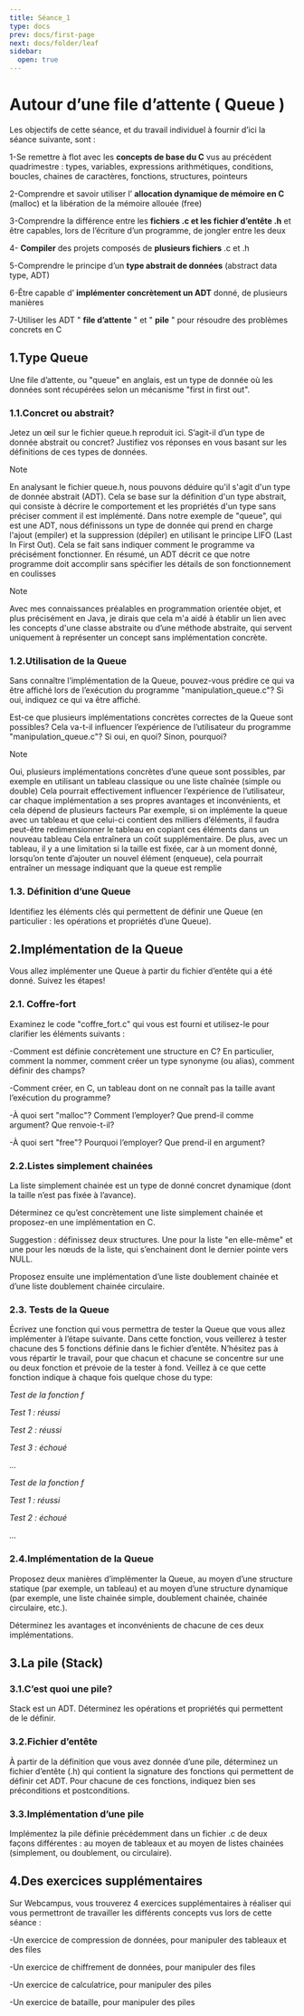 ```yaml
---
title: Séance_1
type: docs
prev: docs/first-page
next: docs/folder/leaf
sidebar:
  open: true
---
```



# Autour d’une file d’attente ( Queue )

Les objectifs de cette séance, et du travail individuel à fournir d’ici la séance suivante, sont :

1-Se remettre à flot avec les **concepts de base du C** vus au précédent quadrimestre : types,
variables, expressions arithmétiques, conditions, boucles, chaines de caractères, fonctions,
structures, pointeurs

2-Comprendre et savoir utiliser l’ **allocation dynamique de mémoire en C** (malloc) et la libération
de la mémoire allouée (free)

3-Comprendre la différence entre les **fichiers .c et les fichier d’entête .h** et être capables, lors de
l’écriture d’un programme, de jongler entre les deux

4- **Compiler** des projets composés de **plusieurs fichiers** .c et .h

5-Comprendre le principe d’un **type abstrait de données** (abstract data type, ADT)

6-Être capable d’ **implémenter concrètement un ADT** donné, de plusieurs manières

7-Utiliser les ADT " **file d’attente** " et " **pile** " pour résoudre des problèmes concrets en C

## 1.Type Queue

Une file d’attente, ou "queue" en anglais, est un type de donnée où les données sont récupérées
selon un mécanisme "first in first out".

### 1.1.Concret ou abstrait?

Jetez un œil sur le fichier queue.h reproduit ici. S’agit-il d’un type de donnée abstrait ou concret?
Justifiez vos réponses en vous basant sur les définitions de ces types de données.

> [!NOTE]
> En analysant le fichier queue.h, nous pouvons déduire qu'il s'agit d'un type de donnée abstrait (ADT). Cela se base sur la définition d'un type abstrait, qui consiste à décrire le comportement et les propriétés d'un type sans préciser comment il est implémenté. Dans notre exemple de "queue", qui est une ADT, nous définissons un type de donnée qui prend en charge l'ajout (empiler) et la suppression (dépiler) en utilisant le principe LIFO (Last In First Out). Cela se fait sans indiquer comment le programme va précisément fonctionner. En résumé, un ADT décrit ce que notre programme doit accomplir sans spécifier les détails de son fonctionnement en coulisses

> [!NOTE]
> Avec mes connaissances préalables en programmation orientée objet, et plus précisément en Java, je dirais que cela m'a aidé à établir un lien avec les concepts d'une classe abstraite ou d’une méthode abstraite, qui servent uniquement à représenter un concept sans implémentation concrète.



### 1.2.Utilisation de la Queue

Sans connaître l’implémentation de la Queue, pouvez-vous prédire ce qui va être affiché lors de
l’exécution du programme "manipulation_queue.c"? Si oui, indiquez ce qui va être affiché.

Est-ce que plusieurs implémentations concrètes correctes de la Queue sont possibles? Cela va-t-il
influencer l’expérience de l’utilisateur du programme "manipulation_queue.c"? Si oui, en quoi?
Sinon, pourquoi?


> [!NOTE]
>Oui, plusieurs implémentations concrètes d’une queue sont possibles, par exemple en utilisant un tableau classique ou une liste chaînée (simple ou double)
Cela pourrait effectivement influencer l’expérience de l’utilisateur, car chaque implémentation a ses propres avantages et inconvénients, et cela dépend de plusieurs facteurs Par exemple, si on implémente la queue avec un tableau et que celui-ci contient des milliers d’éléments, il faudra peut-être redimensionner le tableau en copiant ces éléments dans un nouveau tableau Cela entraînera un coût supplémentaire. De plus, avec un tableau, il y a une limitation si la taille est fixée, car à un moment donné, lorsqu’on tente d’ajouter un nouvel élément (enqueue), cela pourrait entraîner un message indiquant que la queue est remplie



### 1.3. Définition d’une Queue

Identifiez les éléments clés qui permettent de définir une Queue (en particulier : les opérations et
propriétés d’une Queue).

## 2.Implémentation de la Queue

Vous allez implémenter une Queue à partir du fichier d’entête qui a été donné. Suivez les étapes!

### 2.1. Coffre-fort

Examinez le code "coffre_fort.c" qui vous est fourni et utilisez-le pour clarifier les éléments
suivants :

-Comment est définie concrètement une structure en C? En particulier, comment la nommer,
comment créer un type synonyme (ou alias), comment définir des champs?

-Comment créer, en C, un tableau dont on ne connaît pas la taille avant l’exécution du programme?

-À quoi sert "malloc"? Comment l’employer? Que prend-il comme argument? Que renvoie-t-il?

-À quoi sert "free"? Pourquoi l’employer? Que prend-il en argument?

### 2.2.Listes simplement chainées

La liste simplement chainée est un type de donné concret dynamique (dont la taille n’est pas fixée à
l’avance).

Déterminez ce qu’est concrètement une liste simplement chainée et proposez-en une
implémentation en C.

Suggestion : définissez deux structures. Une pour la liste "en elle-même" et une pour les nœuds de
la liste, qui s’enchainent dont le dernier pointe vers NULL.

Proposez ensuite une implémentation d’une liste doublement chainée et d’une liste doublement
chainée circulaire.

### 2.3. Tests de la Queue

Écrivez une fonction qui vous permettra de tester la Queue que vous allez implémenter à l’étape
suivante. Dans cette fonction, vous veillerez à tester chacune des 5 fonctions définie dans le fichier
d’entête. N’hésitez pas à vous répartir le travail, pour que chacun et chacune se concentre sur une
ou deux fonction et prévoie de la tester à fond. Veillez à ce que cette fonction indique à chaque
fois quelque chose du type:

_Test de la fonction f_

_Test 1 : réussi_

_Test 2 : réussi_

_Test 3 : échoué_

_..._

_Test de la fonction f_


_Test 1 : réussi_

_Test 2 : échoué_

_..._

### 2.4.Implémentation de la Queue

Proposez deux manières d’implémenter la Queue, au moyen d’une structure statique (par exemple,
un tableau) et au moyen d’une structure dynamique (par exemple, une liste chainée simple,
doublement chainée, chainée circulaire, etc.).

Déterminez les avantages et inconvénients de chacune de ces deux implémentations.


## 3.La pile (Stack)

### 3.1.C’est quoi une pile?

Stack est un ADT. Déterminez les opérations et propriétés qui permettent de le définir.

### 3.2.Fichier d’entête

À partir de la définition que vous avez donnée d’une pile, déterminez un fichier d’entête (.h) qui
contient la signature des fonctions qui permettent de définir cet ADT. Pour chacune de ces
fonctions, indiquez bien ses préconditions et postconditions.

### 3.3.Implémentation d’une pile

Implémentez la pile définie précédemment dans un fichier .c de deux façons différentes : au moyen
de tableaux et au moyen de listes chainées (simplement, ou doublement, ou circulaire).

## 4.Des exercices supplémentaires

Sur Webcampus, vous trouverez 4 exercices supplémentaires à réaliser qui vous permettront de
travailler les différents concepts vus lors de cette séance :

-Un exercice de compression de données, pour manipuler des tableaux et des files

-Un exercice de chiffrement de données, pour manipuler des files

-Un exercice de calculatrice, pour manipuler des piles

-Un exercice de bataille, pour manipuler des piles


